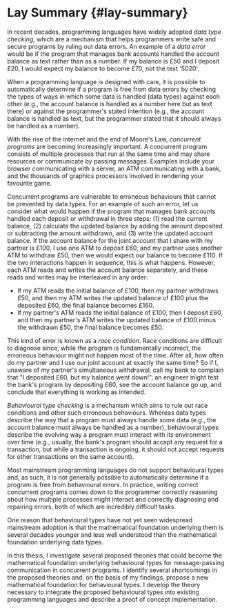 # Lay Summary {#lay-summary}

In recent decades, programming languages have widely adopted *data type checking*, which are a mechanism that helps programmers write safe and secure programs by ruling out data errors.
An example of a *data error* would be if the program that manages bank accounts handled the account balance as text rather than as a number.
If my balance is £50 and I deposit £20, I would expect my balance to become £70, not the text '5020'.

When a programming language is designed with care, it is possible to automatically determine if a program is free from data errors by checking the types of ways in which some data is handled (data types) against each other (e.g., the account balance is handled as a number here but as text there) or against the programmer's stated intention (e.g., the account balance is handled as text, but the programmer stated that it should always be handled as a number).

With the rise of the internet and the end of Moore's Law, *concurrent programs* are becoming increasingly important.
A concurrent program consists of multiple processes that run at the same time and may share resources or communicate by passing messages.
Examples include your browser communicating with a server, an ATM communicating with a bank, and the thousands of graphics processors involved in rendering your favourite game.

Concurrent programs are vulnerable to erroneous behaviours that cannot be prevented by data types.
For an example of such an error, let us consider what would happen if the program that manages bank accounts handled each deposit or withdrawal in three steps: (1) read the current balance, (2) calculate the updated balance by adding the amount deposited or subtracting the amount withdrawn, and (3) write the updated account balance.
If the account balance for the joint account that I share with my partner is £100, I use one ATM to deposit £60, and my partner uses another ATM to withdraw £50, then we would expect our balance to become £110.
If the two interactions happen in sequence, this is what happens. However, each ATM reads and writes the account balance separately, and these reads and writes may be interleaved in any order:

- If my ATM reads the initial balance of £100, then my partner withdraws £50, and then my ATM writes the updated balance of £100 plus the deposited £60, the final balance becomes £160.
- If my partner's ATM reads the initial balance of £100, then I deposit £60, and then my partner's ATM writes the updated balance of £100 minus the withdrawn £50, the final balance becomes £50.

This kind of error is known as a *race condition*.
Race conditions are difficult to diagnose since, while the program is fundamentally incorrect, the erroneous behaviour might not happen most of the time. After all, how often do my partner and I use our joint account at exactly the same time?
So if I, unaware of my partner's simultaneous withdrawal, call my bank to complain that "I deposited £60, but my balance went down!", an engineer might test the bank's program by depositing £60, see the account balance go up, and conclude that everything is working as intended.

*Behavioural type checking* is a mechanism which aims to rule out race conditions and other such erroneous behaviours.
Whereas data types describe the way that a program must always handle some data (e.g., the account balance must always be handled as a number),
behavioural types describe the evolving way a program must interact with its environment over time (e.g., usually, the bank's program should accept any request for a transaction, but while a transaction is ongoing, it should not accept requests for other transactions on the same account).

Most mainstream programming languages do not support behavioural types and, as such, it is not generally possible to automatically determine if a program is free from behavioural errors.
In practice, writing correct concurrent programs comes down to the programmer correctly reasoning about how multiple processes might interact and correctly diagnosing and repairing errors, both of which are incredibly difficult tasks.

One reason that behavioural types have not yet seen widespread mainstream adoption is that the mathematical foundation underlying them is several decades younger and less well understood than the mathematical foundation underlying data types.

In this thesis, I investigate several proposed theories that could become the mathematical foundation underlying behavioural types for message-passing communication in concurrent programs.
I identify several shortcomings in the proposed theories and, on the basis of my findings, propose a new mathematical foundation for behavioural types.
I develop the theory necessary to integrate the proposed behavioural types into existing programming languages and describe a proof of concept implementation.
